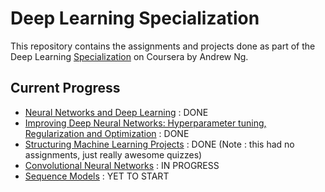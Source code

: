 # Deep Learning Specialization
This repository contains the assignments and projects done as part of the Deep Learning [Specialization](https://www.coursera.org/specializations/deep-learning) on Coursera by Andrew Ng.

## Current Progress

  - [Neural Networks and Deep Learning](https://www.coursera.org/learn/neural-networks-deep-learning) : DONE
  - [Improving Deep Neural Networks: Hyperparameter tuning, Regularization and Optimization](https://www.coursera.org/learn/deep-neural-network) : DONE
  - [Structuring Machine Learning Projects](https://www.coursera.org/learn/machine-learning-projects) : DONE (Note : this had no assignments, just really awesome quizzes)
  - [Convolutional Neural Networks](https://www.coursera.org/learn/convolutional-neural-networks) : IN PROGRESS
  - [Sequence Models](https://www.coursera.org/learn/nlp-sequence-models) : YET TO START
